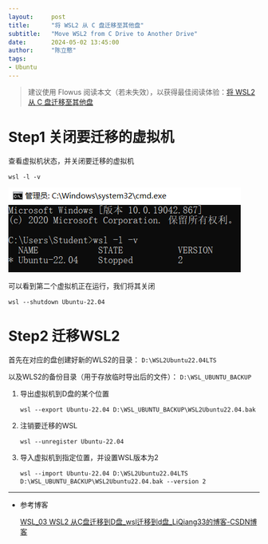 ```yaml
---
layout:     post
title:      "将 WSL2 从 C 盘迁移至其他盘"
subtitle:   "Move WSL2 from C Drive to Another Drive"
date:       2024-05-02 13:45:00
author:     "陈立憨"
tags:
- Ubuntu
---
```


> 建议使用 Flowus 阅读本文（若未失效），以获得最佳阅读体验：[将 WSL2 从 C 盘迁移至其他盘](https://flowus.cn/lihanchen/share/df854215-9f18-40b9-a361-1d0d7dd4844e?code=4PP1RS)

# Step1 关闭要迁移的虚拟机

查看虚拟机状态，并关闭要迁移的虚拟机

```Shell
wsl -l -v
```

![image.png](/img/in-post/About_Ubuntu/Move-WSL2-from-C-Drive-to-Another-Drive/image.png)

可以看到第二个虚拟机正在运行，我们将其关闭

```Shell
wsl --shutdown Ubuntu-22.04
```

# Step2 迁移WSL2

首先在对应的盘创建好新的WLS2的目录： `D:\WSL2Ubuntu22.04LTS`

以及WLS2的备份目录（用于存放临时导出后的文件）： `D:\WSL_UBUNTU_BACKUP`

1. 导出虚拟机到D盘的某个位置

    ```Shell
    wsl --export Ubuntu-22.04 D:\WSL_UBUNTU_BACKUP\WSL2Ubuntu22.04.bak
    ```

1. 注销要迁移的WSL

    ```Shell
    wsl --unregister Ubuntu-22.04
    ```

1. 导入虚拟机到指定位置，并设置WSL版本为2

    ```Shell
    wsl --import Ubuntu-22.04 D:\WSL2Ubuntu22.04LTS D:\WSL_UBUNTU_BACKUP\WSL2Ubuntu22.04.bak --version 2
    ```

---

- 参考博客

    [WSL_03 WSL2 从C盘迁移到D盘_wsl迁移到d盘_LiQiang33的博客-CSDN博客](https://blog.csdn.net/qq_44776065/article/details/128331835)